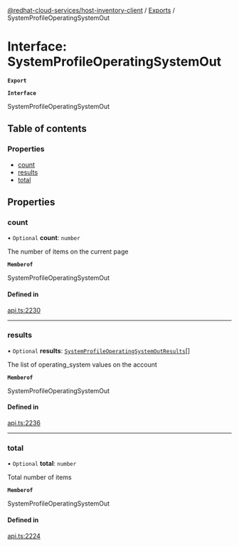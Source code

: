 [@redhat-cloud-services/host-inventory-client](../README.md) / [Exports](../modules.md) / SystemProfileOperatingSystemOut

# Interface: SystemProfileOperatingSystemOut

**`Export`**

**`Interface`**

SystemProfileOperatingSystemOut

## Table of contents

### Properties

- [count](SystemProfileOperatingSystemOut.md#count)
- [results](SystemProfileOperatingSystemOut.md#results)
- [total](SystemProfileOperatingSystemOut.md#total)

## Properties

### count

• `Optional` **count**: `number`

The number of items on the current page

**`Memberof`**

SystemProfileOperatingSystemOut

#### Defined in

[api.ts:2230](https://github.com/RedHatInsights/javascript-clients/blob/master/packages/host-inventory/api.ts#L2230)

___

### results

• `Optional` **results**: [`SystemProfileOperatingSystemOutResults`](SystemProfileOperatingSystemOutResults.md)[]

The list of operating_system values on the account

**`Memberof`**

SystemProfileOperatingSystemOut

#### Defined in

[api.ts:2236](https://github.com/RedHatInsights/javascript-clients/blob/master/packages/host-inventory/api.ts#L2236)

___

### total

• `Optional` **total**: `number`

Total number of items

**`Memberof`**

SystemProfileOperatingSystemOut

#### Defined in

[api.ts:2224](https://github.com/RedHatInsights/javascript-clients/blob/master/packages/host-inventory/api.ts#L2224)
